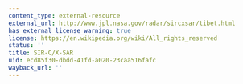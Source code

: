 ```yaml
---
content_type: external-resource
external_url: http://www.jpl.nasa.gov/radar/sircxsar/tibet.html
has_external_license_warning: true
license: https://en.wikipedia.org/wiki/All_rights_reserved
status: ''
title: SIR-C/X-SAR
uid: ecd85f30-dbdd-41fd-a020-23caa516fafc
wayback_url: ''
---
```

